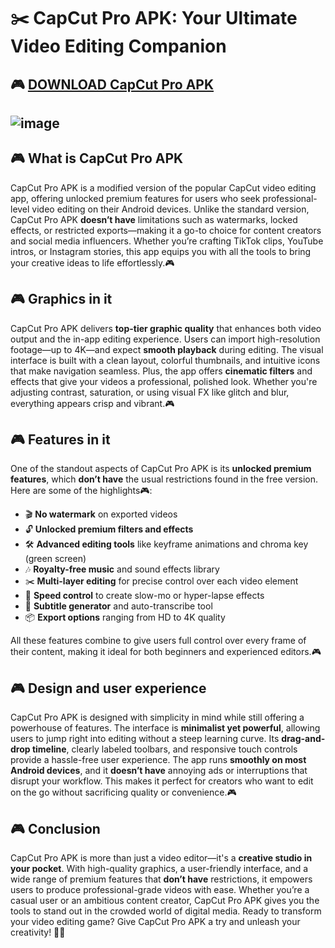 # ✂️ CapCut Pro APK: Your Ultimate Video Editing Companion
## 🎮 [DOWNLOAD CapCut Pro APK](https://apkmodjoy.net/capcut/)
![image](https://github.com/user-attachments/assets/f7a35bd8-17d8-4d0b-a9d8-0a6e26a43dc7)
-------
## 🎮 What is CapCut Pro APK

CapCut Pro APK is a modified version of the popular CapCut video editing app, offering unlocked premium features for users who seek professional-level video editing on their Android devices. Unlike the standard version, CapCut Pro APK **doesn’t have** limitations such as watermarks, locked effects, or restricted exports—making it a go-to choice for content creators and social media influencers. Whether you’re crafting TikTok clips, YouTube intros, or Instagram stories, this app equips you with all the tools to bring your creative ideas to life effortlessly.🎮

## 🎮 Graphics in it

CapCut Pro APK delivers **top-tier graphic quality** that enhances both video output and the in-app editing experience. Users can import high-resolution footage—up to 4K—and expect **smooth playback** during editing. The visual interface is built with a clean layout, colorful thumbnails, and intuitive icons that make navigation seamless. Plus, the app offers **cinematic filters** and effects that give your videos a professional, polished look. Whether you're adjusting contrast, saturation, or using visual FX like glitch and blur, everything appears crisp and vibrant.🎮

## 🎮 Features in it

One of the standout aspects of CapCut Pro APK is its **unlocked premium features**, which **don’t have** the usual restrictions found in the free version. Here are some of the highlights🎮:

* 🎬 **No watermark** on exported videos
* 🔓 **Unlocked premium filters and effects**
* 🛠️ **Advanced editing tools** like keyframe animations and chroma key (green screen)
* 🎶 **Royalty-free music** and sound effects library
* ✂️ **Multi-layer editing** for precise control over each video element
* 💨 **Speed control** to create slow-mo or hyper-lapse effects
* 📄 **Subtitle generator** and auto-transcribe tool
* 📦 **Export options** ranging from HD to 4K quality

All these features combine to give users full control over every frame of their content, making it ideal for both beginners and experienced editors.🎮

## 🎮 Design and user experience

CapCut Pro APK is designed with simplicity in mind while still offering a powerhouse of features. The interface is **minimalist yet powerful**, allowing users to jump right into editing without a steep learning curve. Its **drag-and-drop timeline**, clearly labeled toolbars, and responsive touch controls provide a hassle-free user experience. The app runs **smoothly on most Android devices**, and it **doesn’t have** annoying ads or interruptions that disrupt your workflow. This makes it perfect for creators who want to edit on the go without sacrificing quality or convenience.🎮

## 🎮 Conclusion

CapCut Pro APK is more than just a video editor—it's a **creative studio in your pocket**. With high-quality graphics, a user-friendly interface, and a wide range of premium features that **don’t have** restrictions, it empowers users to produce professional-grade videos with ease. Whether you’re a casual user or an ambitious content creator, CapCut Pro APK gives you the tools to stand out in the crowded world of digital media. Ready to transform your video editing game? Give CapCut Pro APK a try and unleash your creativity! 🎥✨
<!--

**Here are some ideas to get you started:**

🙋‍♀️ A short introduction - what is your organization all about?
🌈 Contribution guidelines - how can the community get involved?
👩‍💻 Useful resources - where can the community find your docs? Is there anything else the community should know?
🍿 Fun facts - what does your team eat for breakfast?
🧙 Remember, you can do mighty things with the power of [Markdown](https://docs.github.com/github/writing-on-github/getting-started-with-writing-and-formatting-on-github/basic-writing-and-formatting-syntax)
-->
